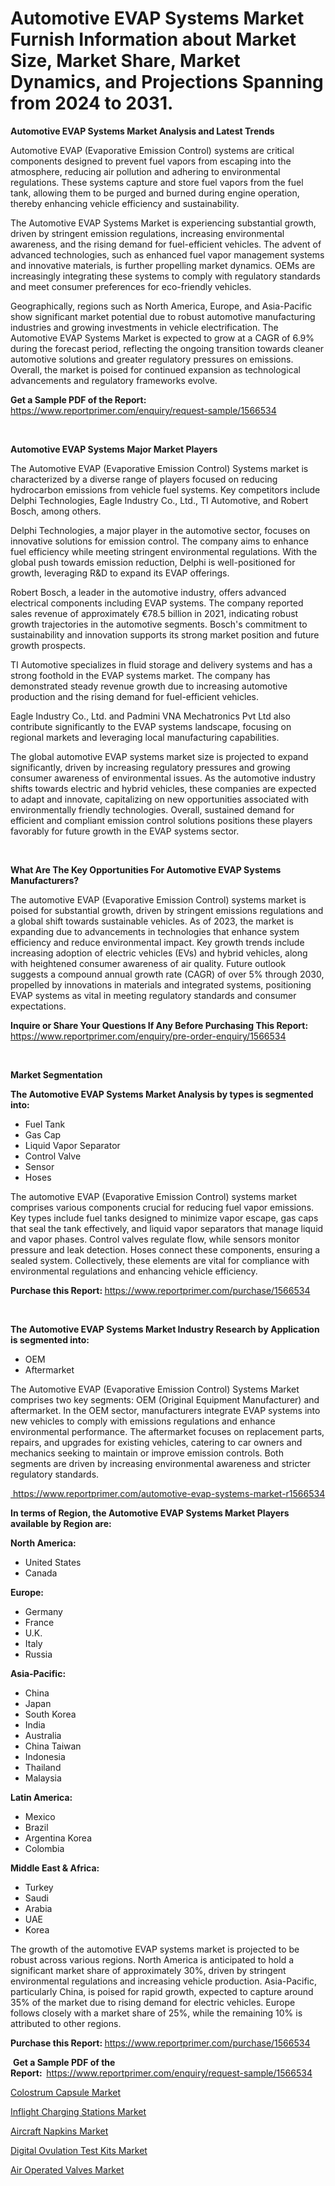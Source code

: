 <p><h1>Automotive EVAP Systems Market Furnish Information about Market Size, Market Share, Market Dynamics, and Projections Spanning from 2024 to 2031.</h1></p><p><strong>Automotive EVAP Systems Market Analysis and Latest Trends</strong></p>
<p><p>Automotive EVAP (Evaporative Emission Control) systems are critical components designed to prevent fuel vapors from escaping into the atmosphere, reducing air pollution and adhering to environmental regulations. These systems capture and store fuel vapors from the fuel tank, allowing them to be purged and burned during engine operation, thereby enhancing vehicle efficiency and sustainability.</p><p>The Automotive EVAP Systems Market is experiencing substantial growth, driven by stringent emission regulations, increasing environmental awareness, and the rising demand for fuel-efficient vehicles. The advent of advanced technologies, such as enhanced fuel vapor management systems and innovative materials, is further propelling market dynamics. OEMs are increasingly integrating these systems to comply with regulatory standards and meet consumer preferences for eco-friendly vehicles.</p><p>Geographically, regions such as North America, Europe, and Asia-Pacific show significant market potential due to robust automotive manufacturing industries and growing investments in vehicle electrification. The Automotive EVAP Systems Market is expected to grow at a CAGR of 6.9% during the forecast period, reflecting the ongoing transition towards cleaner automotive solutions and greater regulatory pressures on emissions. Overall, the market is poised for continued expansion as technological advancements and regulatory frameworks evolve.</p></p>
<p><strong>Get a Sample PDF of the Report:&nbsp;</strong> <a href="https://www.reportprimer.com/enquiry/request-sample/1566534">https://www.reportprimer.com/enquiry/request-sample/1566534</a></p>
<p>&nbsp;</p>
<p><strong>Automotive EVAP Systems Major Market Players</strong></p>
<p><p>The Automotive EVAP (Evaporative Emission Control) Systems market is characterized by a diverse range of players focused on reducing hydrocarbon emissions from vehicle fuel systems. Key competitors include Delphi Technologies, Eagle Industry Co., Ltd., TI Automotive, and Robert Bosch, among others.</p><p>Delphi Technologies, a major player in the automotive sector, focuses on innovative solutions for emission control. The company aims to enhance fuel efficiency while meeting stringent environmental regulations. With the global push towards emission reduction, Delphi is well-positioned for growth, leveraging R&D to expand its EVAP offerings. </p><p>Robert Bosch, a leader in the automotive industry, offers advanced electrical components including EVAP systems. The company reported sales revenue of approximately €78.5 billion in 2021, indicating robust growth trajectories in the automotive segments. Bosch's commitment to sustainability and innovation supports its strong market position and future growth prospects.</p><p>TI Automotive specializes in fluid storage and delivery systems and has a strong foothold in the EVAP systems market. The company has demonstrated steady revenue growth due to increasing automotive production and the rising demand for fuel-efficient vehicles.</p><p>Eagle Industry Co., Ltd. and Padmini VNA Mechatronics Pvt Ltd also contribute significantly to the EVAP systems landscape, focusing on regional markets and leveraging local manufacturing capabilities.</p><p>The global automotive EVAP systems market size is projected to expand significantly, driven by increasing regulatory pressures and growing consumer awareness of environmental issues. As the automotive industry shifts towards electric and hybrid vehicles, these companies are expected to adapt and innovate, capitalizing on new opportunities associated with environmentally friendly technologies. Overall, sustained demand for efficient and compliant emission control solutions positions these players favorably for future growth in the EVAP systems sector.</p></p>
<p>&nbsp;</p>
<p><strong>What Are The Key Opportunities For Automotive EVAP Systems Manufacturers?</strong></p>
<p><p>The automotive EVAP (Evaporative Emission Control) systems market is poised for substantial growth, driven by stringent emissions regulations and a global shift towards sustainable vehicles. As of 2023, the market is expanding due to advancements in technologies that enhance system efficiency and reduce environmental impact. Key growth trends include increasing adoption of electric vehicles (EVs) and hybrid vehicles, along with heightened consumer awareness of air quality. Future outlook suggests a compound annual growth rate (CAGR) of over 5% through 2030, propelled by innovations in materials and integrated systems, positioning EVAP systems as vital in meeting regulatory standards and consumer expectations.</p></p>
<p><strong>Inquire or Share Your Questions If Any Before Purchasing This Report:</strong> <a href="https://www.reportprimer.com/enquiry/pre-order-enquiry/1566534">https://www.reportprimer.com/enquiry/pre-order-enquiry/1566534</a></p>
<p>&nbsp;</p>
<p><strong>Market Segmentation</strong></p>
<p><strong>The Automotive EVAP Systems Market Analysis by types is segmented into:</strong></p>
<p><ul><li>Fuel Tank</li><li>Gas Cap</li><li>Liquid Vapor Separator</li><li>Control Valve</li><li>Sensor</li><li>Hoses</li></ul></p>
<p><p>The automotive EVAP (Evaporative Emission Control) systems market comprises various components crucial for reducing fuel vapor emissions. Key types include fuel tanks designed to minimize vapor escape, gas caps that seal the tank effectively, and liquid vapor separators that manage liquid and vapor phases. Control valves regulate flow, while sensors monitor pressure and leak detection. Hoses connect these components, ensuring a sealed system. Collectively, these elements are vital for compliance with environmental regulations and enhancing vehicle efficiency.</p></p>
<p><strong>Purchase this Report:&nbsp;</strong><a href="https://www.reportprimer.com/purchase/1566534">https://www.reportprimer.com/purchase/1566534</a></p>
<p>&nbsp;</p>
<p><strong>The Automotive EVAP Systems Market Industry Research by Application is segmented into:</strong></p>
<p><ul><li>OEM</li><li>Aftermarket</li></ul></p>
<p><p>The Automotive EVAP (Evaporative Emission Control) Systems Market comprises two key segments: OEM (Original Equipment Manufacturer) and aftermarket. In the OEM sector, manufacturers integrate EVAP systems into new vehicles to comply with emissions regulations and enhance environmental performance. The aftermarket focuses on replacement parts, repairs, and upgrades for existing vehicles, catering to car owners and mechanics seeking to maintain or improve emission controls. Both segments are driven by increasing environmental awareness and stricter regulatory standards.</p></p>
<p><a href="https://www.reportprimer.com/automotive-evap-systems-market-r1566534">&nbsp;https://www.reportprimer.com/automotive-evap-systems-market-r1566534</a></p>
<p><strong>In terms of Region, the Automotive EVAP Systems Market Players available by Region are:</strong></p>
<p>
    <p> <strong> North America: </strong>
        <ul>
            <li>United States</li>
            <li>Canada</li>
        </ul>
        </p> 
    <p> <strong> Europe: </strong>
        <ul>
            <li>Germany</li>
            <li>France</li>
            <li>U.K.</li>
            <li>Italy</li>
            <li>Russia</li>
        </ul>
        </p> 
    <p> <strong> Asia-Pacific: </strong>
        <ul>
            <li>China</li>
            <li>Japan</li>
            <li>South Korea</li>
            <li>India</li>
            <li>Australia</li>
            <li>China Taiwan</li>
            <li>Indonesia</li>
            <li>Thailand</li>
            <li>Malaysia</li>
        </ul>
        </p> 
    <p> <strong> Latin America: </strong>
        <ul>
            <li>Mexico</li>
            <li>Brazil</li>
            <li>Argentina Korea</li>
            <li>Colombia</li>
        </ul>
        </p> 
    <p> <strong> Middle East & Africa: </strong>
        <ul>
            <li>Turkey</li>
            <li>Saudi</li>
            <li>Arabia</li>
            <li>UAE</li>
            <li>Korea</li>
        </ul>
    </p>
    </p>
<p><p>The growth of the automotive EVAP systems market is projected to be robust across various regions. North America is anticipated to hold a significant market share of approximately 30%, driven by stringent environmental regulations and increasing vehicle production. Asia-Pacific, particularly China, is poised for rapid growth, expected to capture around 35% of the market due to rising demand for electric vehicles. Europe follows closely with a market share of 25%, while the remaining 10% is attributed to other regions.</p></p>
<p><strong>Purchase this Report: </strong><a href="https://www.reportprimer.com/purchase/1566534">https://www.reportprimer.com/purchase/1566534</a></p>
<p>&nbsp;<strong>Get a Sample PDF of the Report:&nbsp;&nbsp;</strong><a href="https://www.reportprimer.com/enquiry/request-sample/1566534">https://www.reportprimer.com/enquiry/request-sample/1566534</a></p>
<p><strong></strong></p>
<p><p><a href="https://issuu.com/reportprime-2/docs/colostrum-capsule-market-size-2030._bb9a305841e92a">Colostrum Capsule Market</a></p><p><a href="https://medium.com/@azambayu441/future-of-innovation-global-inflight-charging-stations-market-growth-and-opportunities-2024-2031-ead0bf9d1aa3?postPublishedType=repub">Inflight Charging Stations Market</a></p><p><a href="https://medium.com/@azambayu441/aircraft-napkins-market-trends-and-regional-insights-forecasted-for-period-from-2024-to-2031-0c84daccc00e">Aircraft Napkins Market</a></p><p><a href="https://issuu.com/reportprime-2/docs/digital-ovulation-test-kits-market-_8eb2ecadfd6f71">Digital Ovulation Test Kits Market</a></p><p><a href="https://www.linkedin.com/pulse/how-air-operated-valves-market-evolved-key-trends-regional-dynamics-xkz4f?trackingId=TgF%2BEAzBSuexiRr3l5xvQA%3D%3D">Air Operated Valves Market</a></p></p>